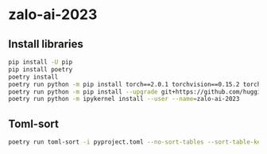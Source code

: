 # zalo-ai-2023

## Install libraries

```bash
pip install -U pip
pip install poetry
poetry install
poetry run python -m pip install torch==2.0.1 torchvision==0.15.2 torchaudio==2.0.2
poetry run python -m pip install --upgrade git+https://github.com/huggingface/transformers.git scipy
poetry run python -m ipykernel install --user --name=zalo-ai-2023
```

## Toml-sort

```bash
poetry run toml-sort -i pyproject.toml --no-sort-tables --sort-table-keys
```
